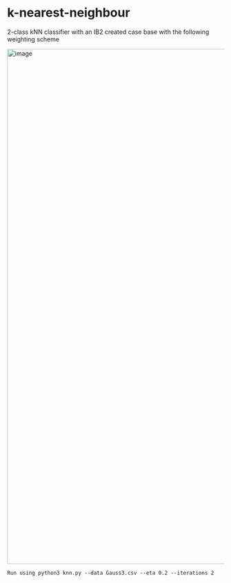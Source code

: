 # k-nearest-neighbour

2-class kNN classifier with an IB2 created case base with the following weighting scheme

<img width="1193" alt="image" src="https://user-images.githubusercontent.com/40857091/155564658-f7c62307-0012-4c76-a962-61f83ac2ce21.png">

    Run using python3 knn.py --data Gauss3.csv --eta 0.2 --iterations 2
